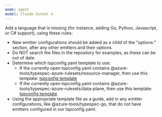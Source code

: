 ```yaml
---
mode: agent
model: Claude Sonnet 4
---
```


Add a language that is missing (for instance, adding Go, Python, Javascript, or C# support), using these rules:

- New emitter configurations should be added as a child of the "options:" section, after any other emitters and their options.
- Do NOT search the files in the repository for examples, as these can be out of date.
- Determine which tspconfig.yaml template to use:
  - If the currently open tspconfig.yaml contains @azure-tools/typespec-azure-rulesets/resource-manager, then use this template: [tspconfig template](https://raw.githubusercontent.com/Azure/azure-rest-api-specs/refs/heads/main/specification/contosowidgetmanager/Contoso.Management/tspconfig.yaml)
  - If the currently open tspconfig.yaml contains @azure-tools/typespec-azure-rulesets/data-plane, then use this template: [tspconfig template](https://raw.githubusercontent.com/Azure/azure-rest-api-specs/refs/heads/main/specification/contosowidgetmanager/Contoso.WidgetManager/tspconfig.yaml)
- Using the appropriate template file as a guide, add in any emitter configurations, like @azure-tools/typespec-go, that do not have emitters configured in our tspconfig.yaml.

